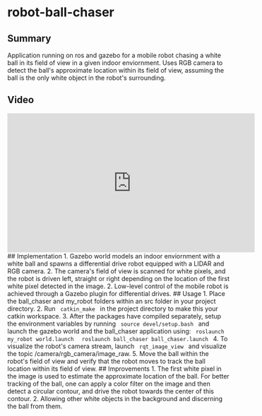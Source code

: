 ﻿# robot-ball-chaser
## Summary
Application running on ros and gazebo for a mobile robot chasing a white ball in its field of view in a given indoor enviornment. Uses RGB camera to detect the ball's approximate location within its field of view, assuming the ball is the only white object in the robot's surrounding. 
## Video 
<iframe width="560" height="315" src="https://www.youtube.com/embed/SufdCHqg5-w" frameborder="0" allow="accelerometer; autoplay; encrypted-media; gyroscope; picture-in-picture" allowfullscreen></iframe>
## Implementation
1. Gazebo world models an indoor enviornment with a white ball and spawns a differential drive robot equipped with a LIDAR and RGB camera. 
2. The camera's field of view is scanned for white pixels, and the robot is driven left, straight or right depending on the location of the first white pixel detected in the image. 
2. Low-level control of the mobile robot is achieved through a Gazebo plugin for differential drives. 
## Usage
1. Place the ball_chaser and my_robot folders within an src folder in your project directory. 
2. Run <code> catkin_make </code> in the project directory to make this your catkin workspace.
3. After the packages have compiled separately, setup the environment variables by running <code> source devel/setup.bash </code> and launch the gazebo world and the ball_chaser application using:
<code> roslaunch my_robot world.launch </code>
<code> roslaunch ball_chaser ball_chaser.launch </code>
4. To visualize the robot's camera stream, launch <code> rqt_image_view </code> and visualize the topic /camera/rgb_camera/image_raw.
5. Move the ball within the robot's field of view and verify that the robot moves to track the ball location within its field of view.
## Improvements
1. The first white pixel in the image is used to estimate the approximate location of the ball. For better tracking of the ball, one can apply a color filter on the image and then detect a circular contour, and drive the robot towards the center of this contour.
2. Allowing other white objects in the background and discerning the ball from them.
